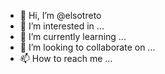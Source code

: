 - 👋 Hi, I’m @elsotreto
- 👀 I’m interested in ...
- 🌱 I’m currently learning ...
- 💞️ I’m looking to collaborate on ...
- 📫 How to reach me ...

<!---
elsotreto/elsotreto is a ✨ special ✨ repository because its `README.md` (this file) appears on your GitHub profile.
You can click the Preview link to take a look at your changes.
--->
